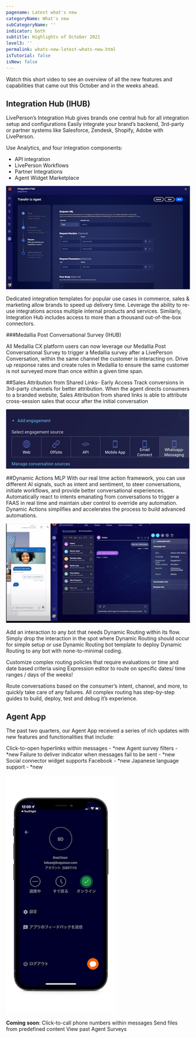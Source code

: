 ```yaml
---
pagename: Latest what's new
categoryName: What's new
subCategoryName: ''
indicator: both
subtitle: Highlights of October 2021
level3: ''
permalink: whats-new-latest-whats-new.html
isTutorial: false
isNew: false
---
```


Watch this short video to see an overview of all the new features and capabilities that came out this October and in the weeks ahead.


## Integration Hub (IHUB)

LivePerson’s Integration Hub gives brands one central hub for all integration setup and configurations Easily integrate your brand’s backend, 3rd-party or partner systems like Salesforce, Zendesk, Shopify, Adobe with LivePerson. 

Use Analytics, and four integration components:
* API integration
* LivePerson Workflows
* Partner Integrations
* Agent Widget Marketplace

![](img/whats-new-oct-1a.png)

Dedicated integration templates for popular use cases in commerce, sales & marketing allow brands to speed up delivery time. Leverage the ability to re-use integrations across multiple internal products and services. Similarly, Integration Hub includes access to more than a thousand out-of-the-box connectors.

###Medallia Post Conversational Survey (IHUB)

All Medallia CX platform users can now leverage our Medallia Post Conversational Survey to trigger a Medallia survey after a LivePerson Conversation, within the same channel the customer is interacting on. Drive up response rates and create rules in Medallia to ensure the same customer is not surveyed more than once within a given time span.

##Sales Attribution from Shared Links- Early Access
Track conversions in 3rd-party channels for better attribution. When the agent directs consumers to a branded website, Sales Attribution from shared links is able to attribute cross-session sales that occur after the initial conversation

![](img/whats-new-oct-2.png)

##Dynamic Actions MLP
With our real time action framework, you can use different AI signals, such as intent and sentiment, to steer conversations, initiate workflows, and provide better conversational experiences. Automatically react to intents emanating from conversations to trigger a FAAS in real time and maintain uber control to override any automation. Dynamic Actions simplifies and accelerates the process to build advanced automations.

![](img/whats-new-oct-3a.png)

Add an interaction to any bot that needs Dynamic Routing within its flow. Simply drop the interaction in the spot where Dynamic Routing should occur for simple setup or use Dynamic Routing bot template to deploy Dynamic Routing to any bot with none-to-minimal coding.

Customize complex routing policies that require evaluations or time and date based criteria using Expression editor to route on specific dates/ time ranges / days of the weeks!

Route conversations based on the consumer’s intent, channel, and more, to quickly take care of any failures. All complex routing has step-by-step guides to build, deploy, test and debug it’s experience. 


## Agent App
The past two quarters, our Agent App received a series of rich updates with new features and functionalities that include:

Click-to-open hyperlinks within messages - *new
Agent survey filters - *new
Failure to deliver indicator when messages fail to be sent - *new
Social connector widget supports Facebook - *new
Japanese language support - *new

![](img/whats-new-oct-4.png)

**Coming soon**:
Click-to-call phone numbers within messages
Send files from predefined content
View past Agent Surveys



